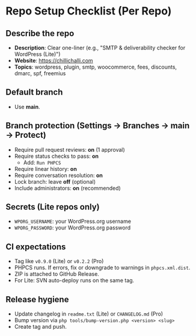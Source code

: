 # Repo Setup Checklist (Per Repo)

## Describe the repo
- **Description**: Clear one-liner (e.g., "SMTP & deliverability checker for WordPress (Lite)")
- **Website**: https://chillichalli.com
- **Topics**: wordpress, plugin, smtp, woocommerce, fees, discounts, dmarc, spf, freemius

## Default branch
- Use **main**.

## Branch protection (Settings → Branches → main → Protect)
- Require pull request reviews: **on** (1 approval)
- Require status checks to pass: **on**
  - Add: `Run PHPCS`
- Require linear history: **on**
- Require conversation resolution: **on**
- Lock branch: leave **off** (optional)
- Include administrators: **on** (recommended)

## Secrets (Lite repos only)
- `WPORG_USERNAME`: your WordPress.org username
- `WPORG_PASSWORD`: your WordPress.org password

## CI expectations
- Tag like `v0.9.0` (Lite) or `v0.2.2` (Pro)
- PHPCS runs. If errors, fix or downgrade to warnings in `phpcs.xml.dist`.
- ZIP is attached to GitHub Release.
- For Lite: SVN auto-deploy runs on the same tag.

## Release hygiene
- Update changelog in `readme.txt` (Lite) or `CHANGELOG.md` (Pro)
- Bump version via `php tools/bump-version.php <version> <slug>`
- Create tag and push.

